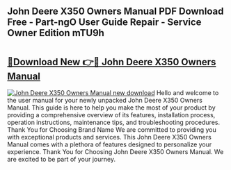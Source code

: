 ## John Deere X350 Owners Manual PDF Download Free - Part-ngO User Guide Repair - Service Owner Edition mTU9h

# <h2><a href="http://bc31067.oget.top/?id=John+Deere+X350+Owners+Manual">🔗Download New 👉🔴 John Deere X350 Owners Manual</a></h2>

[![John Deere X350 Owners Manual new download](https://i.imgur.com/5g1atiW.png)](http://bc31067.oget.top/?id=John+Deere+X350+Owners+Manual)
Hello and welcome to the user manual for your newly unpacked John Deere X350 Owners Manual. This guide is here to help you make the most of your product by providing a comprehensive overview of its features, installation process, operation instructions, maintenance tips, and troubleshooting procedures. Thank You for Choosing Brand Name We are committed to providing you with exceptional products and services. This John Deere X350 Owners Manual comes with a plethora of features designed to personalize your experience. Thank You for Choosing John Deere X350 Owners Manual. We are excited to be part of your journey.
